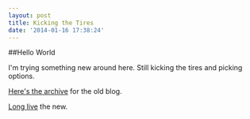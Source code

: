 ```yaml
---
layout: post
title: Kicking the Tires
date: '2014-01-16 17:38:24'
---
```


##Hello World

I'm trying something new around here. Still kicking the tires and picking options. 

[Here's the archive][hla] for the old blog.

[Long live](http://24.media.tumblr.com/tumblr_m9mzzuddLa1r81enuo1_500.gif) the new.

[hla]: http://hardlikealgebra.wordpress.com
